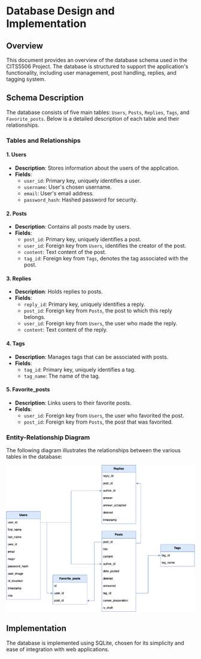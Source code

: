 # Database Design and Implementation

## Overview
This document provides an overview of the database schema used in the CITS5506 Project. The database is structured to support the application's functionality, including user management, post handling, replies, and tagging system.

## Schema Description

The database consists of five main tables: `Users`, `Posts`, `Replies`, `Tags`, and `Favorite_posts`. Below is a detailed description of each table and their relationships.

### Tables and Relationships

#### 1. Users
- **Description**: Stores information about the users of the application.
- **Fields**:
  - `user_id`: Primary key, uniquely identifies a user.
  - `username`: User's chosen username.
  - `email`: User's email address.
  - `password_hash`: Hashed password for security.

#### 2. Posts
- **Description**: Contains all posts made by users.
- **Fields**:
  - `post_id`: Primary key, uniquely identifies a post.
  - `user_id`: Foreign key from `Users`, identifies the creator of the post.
  - `content`: Text content of the post.
  - `tag_id`: Foreign key from `Tags`, denotes the tag associated with the post.

#### 3. Replies
- **Description**: Holds replies to posts.
- **Fields**:
  - `reply_id`: Primary key, uniquely identifies a reply.
  - `post_id`: Foreign key from `Posts`, the post to which this reply belongs.
  - `user_id`: Foreign key from `Users`, the user who made the reply.
  - `content`: Text content of the reply.

#### 4. Tags
- **Description**: Manages tags that can be associated with posts.
- **Fields**:
  - `tag_id`: Primary key, uniquely identifies a tag.
  - `tag_name`: The name of the tag.

#### 5. Favorite_posts
- **Description**: Links users to their favorite posts.
- **Fields**:
  - `user_id`: Foreign key from `Users`, the user who favorited the post.
  - `post_id`: Foreign key from `Posts`, the post that was favorited.

### Entity-Relationship Diagram

The following diagram illustrates the relationships between the various tables in the database:

![Entity-Relationship Diagram](./document_images/db_diagram.png)

## Implementation

The database is implemented using SQLite, chosen for its simplicity and ease of integration with web applications.